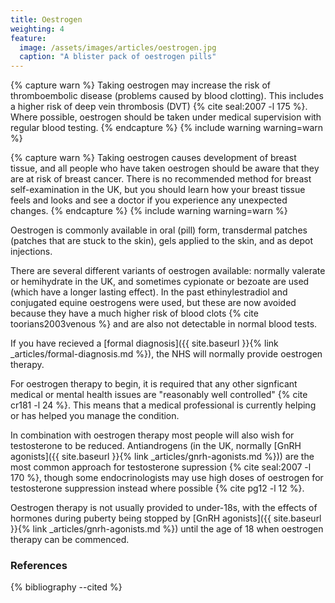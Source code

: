 ```yaml
---
title: Oestrogen
weighting: 4
feature:
  image: /assets/images/articles/oestrogen.jpg
  caption: "A blister pack of oestrogen pills"
---
```


{% capture warn %}
Taking oestrogen may increase the risk of thromboembolic disease (problems caused by blood clotting). This includes a higher risk of deep vein thrombosis (DVT) {% cite seal:2007 -l 175 %}. Where possible, oestrogen should be taken under medical supervision with regular blood testing.
{% endcapture %}
{% include warning warning=warn %}

{% capture warn %}
Taking oestrogen causes development of breast tissue, and all people who have taken oestrogen should be aware that they are at risk of breast cancer. There is no recommended method for breast self-examination in the UK, but you should learn how your breast tissue feels and looks and see a doctor if you experience any unexpected changes.
{% endcapture %}
{% include warning warning=warn %}

Oestrogen is commonly available in oral (pill) form, transdermal patches (patches that are stuck to the skin), gels applied to the skin, and as depot injections.

There are several different variants of oestrogen available: normally valerate or hemihydrate in the UK, and sometimes cypionate or bezoate are used (which have a longer lasting effect). In the past ethinylestradiol and conjugated equine oestrogens were used, but these are now avoided because they have a much higher risk of blood clots {% cite toorians2003venous %} and are also not detectable in normal blood tests.

If you have recieved a [formal diagnosis]({{ site.baseurl }}{% link _articles/formal-diagnosis.md %}), the NHS will normally provide oestrogen therapy.

For oestrogen therapy to begin, it is required that any other signficant medical or mental health issues are "reasonably well controlled" {% cite cr181 -l 24 %}. This means that a medical professional is currently helping or has helped you manage the condition.

In combination with oestrogen therapy most people will also wish for testosterone to be reduced. Antiandrogens (in the UK, normally [GnRH agonists]({{ site.baseurl }}{% link _articles/gnrh-agonists.md %})) are the most common approach for testosterone supression {% cite seal:2007 -l 170 %}, though some endocrinologists may use high doses of oestrogen for testosterone suppression instead where possible {% cite pg12 -l 12 %}.

Oestrogen therapy is not usually provided to under-18s, with the effects of hormones during puberty being stopped by [GnRH agonists]({{ site.baseurl }}{% link _articles/gnrh-agonists.md %}) until the age of 18 when oestrogen therapy can be commenced.

### References

{% bibliography --cited %}